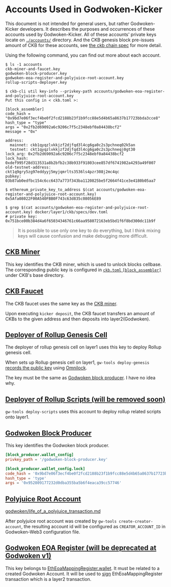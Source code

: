 # Accounts Used in Godwoken-Kicker

This document is not intended for general users, but rather Godwoken-Kicker developers. It describes the purposes and occurrences of these accounts used by Godwoken-Kicker. All of these accounts' private keys locate on [`./accounts/`](../accounts/) directory. And the CKB genesis block pre-issues amount of CKB for these accounts, see [the ckb chain spec](../docker/layer1/ckb/specs/dev.toml) for more detail.

Using the following command, you can find out more about each account.

```shell
$ ls -1 accounts
ckb-miner-and-faucet.key
godwoken-block-producer.key
godwoken-eoa-register-and-polyjuice-root-account.key
rollup-scripts-deployer.key

$ ckb-cli util key-info --privkey-path accounts/godwoken-eoa-register-and-polyjuice-root-account.key
Put this config in < ckb.toml >:

[block_assembler]
code_hash = "0x9bd7e06f3ecf4be0f2fcd2188b23f1b9fcc88e5d4b65a8637b17723bbda3cce8"
hash_type = "type"
args = "0x2fb2d69092a6c9206c7f5c2348ebf0a84438bcf2"
message = "0x"

address:
  mainnet: ckb1qyqzlvkkjzf2djfqd3l4cg6ga0c2s3pchneq02k5an
  testnet: ckt1qyqzlvkkjzf2djfqd3l4cg6ga0c2s3pchneqj0gt30
lock_arg: 0x2fb2d69092a6c9206c7f5c2348ebf0a84438bcf2
lock_hash: 0xdef995f28d313531a8b2bfb2c38b933f91803cee857df6741982a4293a49f007
old-testnet-address: ckt1q9gry5zg97eddyyj5myjqmrlts3536ls4pzr308j2mc4qc
pubkey: 03b87ab0edfbc154c6cc6437a773f343ba1120825be5f2664f41ce3e4180b05aa7

$ ethereum_private_key_to_address $(cat accounts/godwoken-eoa-register-and-polyjuice-root-account.key)
0x5Afa08022F00A540FBB0F743c63d835c08056E89

$ grep $(cat accounts/godwoken-eoa-register-and-polyjuice-root-account.key) docker/layer1/ckb/specs/dev.toml
# private key: 0x751bce00b384d4a6f65034346761c66aa958072163eb5bd1f6f8bd300dc11b9f
```

> It is possible to use only one key to do everything, but I think mixing keys will cause confusion and make debugging more difficult.

## [CKB Miner](../accounts/ckb-miner-and-faucet.key)

  This key identifies the CKB miner, which is used to unlock blocks cellbase. The corresponding public key is configured in [`ckb.toml` `[block_assembler]`](../docker/layer1/ckb/ckb.toml#L143-L147) under CKB's base directory.

## [CKB Faucet](../accounts/ckb-miner-and-faucet.key)

  The CKB faucet uses the same key as the [CKB miner](./accounts.md#ckb-miner).

  Upon executing `kicker deposit`, the CKB faucet transfers an amount of CKBs to the given address and then deposits into layer2(Godwoken).

## [Deployer of Rollup Genesis Cell](../accounts/godwoken-block-producer.key)

  The deployer of rollup genesis cell on layer1 uses this key to deploy Rollup genesis cell.

  When sets up Rollup genesis cell on layer1, `gw-tools deploy-genesis` [records the public key](https://github.com/nervosnetwork/godwoken/blob/c18807b5cfaa961c230e15e3a381570c324db6f8/crates/tools/src/deploy_genesis.rs#L428-L448) using [Omnilock](https://blog.cryptape.com/omnilock-a-universal-lock-that-powers-interoperability-1).

  The key must be the same as [Godwoken block producer](./accounts.md#godwoken-block-producer). I have no idea why.

## [Deployer of Rollup Scripts (will be removed soon)](../accounts/rollup-scripts-deployer.key)

  `gw-tools deploy-scripts` uses this account to deploy rollup related scripts onto layer1.

## [Godwoken Block Producer](../accounts/godwoken-block-producer.key)

  This key identifies the Godwoken block producer. 

  ```toml
  [block_producer.wallet_config]
  privkey_path = '/godwoken-block-producer.key'
  
  [block_producer.wallet_config.lock]
  code_hash = '0x9bd7e06f3ecf4be0f2fcd2188b23f1b9fcc88e5d4b65a8637b17723bbda3cce8'
  hash_type = 'type'
  args = '0x952809177232d0dba355ba5b6f4eaca39cc57746'
  ```

## [Polyjuice Root Account](../accounts/godwoken-eoa-register-and-polyjuice-root-account.key)

  [godwoken/life_of_a_polyjuice_transaction.md](https://github.com/nervosnetwork/godwoken/blob/master/docs/life_of_a_polyjuice_transaction.md#root-account--deployment)

  After polyjuice root account was created by `gw-tools create-creator-account`, the resulting account id will be configured as `CREATOR_ACCOUNT_ID` in Godwoken-Web3 configuration file.


## [Godwoken EOA Register (will be deprecated at Godwoken v1)](../accounts/godwoken-eoa-register-and-polyjuice-root-account.key)

  This key belongs to [EthEoaMappingRegister.wallet](https://github.com/nervosnetwork/godwoken/blob/3605c70/crates/eoa-mapping/src/eth_register.rs#L22). It must be related to a created Godwoken Account. It will be used to [sign](https://github.com/nervosnetwork/godwoken/blob/3605c70/crates/eoa-mapping/src/eth_register.rs#L147) EthEoaMappingRegister transaction which is a layer2 transaction.
